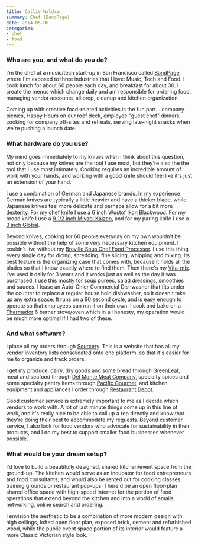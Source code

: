 ```yaml
---
title: Callie Waldman
summary: Chef (BandPage)
date: 2014-05-06
categories:
- chef
- food
---
```


### Who are you, and what do you do?

I'm the chef at a music/tech start-up in San Francisco called [BandPage][], where I'm exposed to three industries that I love: Music, Tech and Food. I cook lunch for about 60 people each day, and breakfast for about 30. I create the menus which change daily and am responsible for ordering food, managing vendor accounts, all prep, cleanup and kitchen organization.

Coming up with creative food-related activities is the fun part... company picnics, Happy Hours on our roof deck, employee "guest chef" dinners, cooking for company off-sites and retreats, serving late-night snacks when we're pushing a launch date.

### What hardware do you use?

My mind goes immediately to my knives when I think about this question, not only because my knives are the tool I use most, but they're also the the tool that I use most intimately. Cooking requires an incredible amount of work with your hands, and working with a good knife should feel like it's just an extension of your hand. 

I use a combination of German and Japanese brands. In my experience German knives are typically a little heavier and have a thicker blade, while Japanese knives feel more delicate and perhaps allow for a bit more dexterity. For my chef knife I use a 6 inch [Wustof Ikon Blackwood][ikon-blackwood-6-inch]. For my bread knife I use a [9 1/2 inch Miyabi Kaizen][kaizen-bread-9.5-inch], and for my paring knife I use a [3 inch Global][gsf-46-3-inch].

Beyond knives, cooking for 60 people everyday on my own wouldn't be possible without the help of some very necessary kitchen equipment. I couldn't live without my [Breville Sous Chef Food Processor][sous-chef-food-processor]. I use this thing every single day for dicing, shredding, fine slicing, whipping and mixing. Its best feature is the organizing case that comes with, because it holds all the blades so that I know exactly where to find them. Then there's my [Vita-mix][748-drink-machine]. I've used it daily for 3 years and it works just as well as the day it was purchased. I use this mostly for soup purees, salad dressings, smoothies and sauces. I lease an Auto-Chlor Commercial Dishwasher that fits under the counter to replace a regular house hold dishwasher, so it doesn't take up any extra space. It runs on a 90 second cycle, and is easy enough to operate so that employees can run it on their own. I cook and bake on a [Thermador][pro-harmony] 6 burner stove/oven which in all honesty, my operation would be much more optimal if I had two of these. 

### And what software?

I place all my orders through [Sourcery][]. This is a website that has all my vendor inventory lists consolidated onto one platform, so that it's easier for me to organize and track orders.

I get my produce, dairy, dry goods and some bread through [GreenLeaf](http://www.greenleafsf.com/ "The GreenLeaf site."), meat and seafood through [Del Monte Meat Company](http://www.delmontemeat.com/ "The Del Monte website."), specialty spices and some specialty pantry items through [Pacific Gourmet](http://www.pacgourmet.com/ "The Pacific Gourmet site."), and kitchen equipment and appliances I order through [Restaurant Depot](http://www.restaurantdepot.com/ "The Restaurant Depot site."). 

Good customer service is extremely important to me as I decide which vendors to work with. A lot of last minute things come up in this line of work, and it's really nice to be able to call up a rep directly and know that they're doing their best to accommodate my requests. Beyond customer service, I also look for food vendors who advocate for sustainability in their products, and I do my best to support smaller food businesses whenever possible. 

### What would be your dream setup?

I'd love to build a beautifully designed, shared kitchen/event space from the ground-up. The kitchen would serve as an incubator for food entrepreneurs and food consultants, and would also be rented out for cooking classes, training grounds or restaurant pop-ups. There'd be an open floor-plan shared office space with high-speed Internet for the portion of food operations that extend beyond the kitchen and into a world of emails, networking, online search and ordering.

I envision the aesthetic to be a combination of more modern design with high ceilings, lofted open floor plan, exposed brick, cement and refurbished wood, while the public event space portion of its interior would feature a more Classic Victorian style look.

[748-drink-machine]: http://web.archive.org/web/20190508142815/https://www.amazon.com/Vita-Mix-748-Machine-high-impact-container/dp/B005HN6SEC "A blender."
[bandpage]: http://web.archive.org/web/20220613104300/https://artists.youtube.com/ "A hosted website service for musicians."
[gsf-46-3-inch]: http://web.archive.org/web/20190508142808/https://www.amazon.com/Global-GSF-46-inch-Paring-Knife/dp/B001QV2F9G "A knife."
[ikon-blackwood-6-inch]: http://web.archive.org/web/20190508142936/https://www.amazon.com/Wusthof-8-Inch-Cooks-Blackwood-Handle/dp/B000Z1YQGS "A chef's knife."
[kaizen-bread-9.5-inch]: http://web.archive.org/web/20220304061119/https://www.amazon.com/Miyabi-Kaizen-2-Inch-Bread-Knife/dp/B005K8QGUU "A bread knife."
[pro-harmony]: http://web.archive.org/web/20140731235426/http://www.thermador.com/cooking/ranges/prg366gh-professional-series-36-inch-gas-standarddepth-range-porcelain-rangetop "A gas-powered rangetop."
[sourcery]: http://web.archive.org/web/20170224175217/http://sourcery.us:80/directory/categories "A wholesale food vendor directory."
[sous-chef-food-processor]: http://web.archive.org/web/20221206194613/https://www.amazon.com/Breville-BFP800XL-Sous-Chef-Processor/dp/B005I6ZKCE/ "A food processor."

